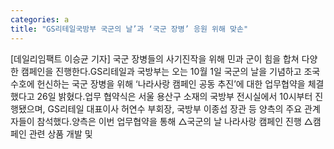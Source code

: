 ```yaml
---
categories: a
title: "GS리테일국방부 국군의 날’과 ‘국군 장병’ 응원 위해 맞손"
---
```

[데일리임팩트 이승균 기자] 국군 장병들의 사기진작을 위해 민과 군이 힘을 합쳐 다양한 캠페인을 진행한다.GS리테일과 국방부는 오는 10월 1일 국군의 날을 기념하고 조국 수호에 헌신하는 국군 장병을 위해 ‘나라사랑 캠페인 공동 추진’에 대한 업무협약을 체결했다고 26일 밝혔다.업무 협약식은 서울 용산구 소재의 국방부 전시실에서 10시부터 진행됐으며, GS리테일 대표이사 허연수 부회장, 국방부 이종섭 장관 등 양측의 주요 관계자들이 참석했다.양측은 이번 업무협약을 통해 △국군의 날 나라사랑 캠페인 진행 △캠페인 관련 상품 개발 및